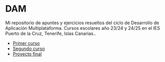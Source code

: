 # DAM
Mi repositorio de apuntes y ejercicios resueltos del ciclo de Desarrollo de Aplicación Multiplataforma. Cursos escolares año 23/24 y 24/25 en el IES Puerto de la Cruz, Tenerife, Islas Canarias..

- [Primer curso](https://github.com/mruizgl/DAM/tree/main/Primero)
- [Segundo curso](https://github.com/mruizgl/DAM/tree/main/Primero)
- [Proyecto final](https://github.com/mruizgl/DAM/tree/main/Primero)
